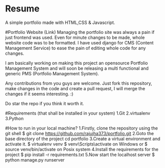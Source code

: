 # Resume
A simple portfolio made with HTML,CSS & Javascript.

#Portfolio Website (Link)
Managing the portfolio site was always a pain if just frontend was used. Even for minute changes to be made, whole website code was to be formatted. I have used django for CMS (Content Management Service) to ease the pain of editing whole code for any changes.

I am basically working on making this project an opensource Portfolio Management System and will soon be releasing a multi functional and generic PMS (Portfolio Management System).

Any contributions from you guys are welcome. Just fork this repository, make changes in the code and create a pull request, I will merge the changes if it seems interesting. :)

Do star the repo if you think it worth it.

#Requirements (that shall be installed in your system)
1.Git
2.virtualenv
3.Python

#How to run in your local machine?
1.Firstly, clone the repository using the git shell
$ git clone https://github.com/rajujha373/portfolio.git
2.Goto the base directory of the project
cd portfolio
3.Create a virtual environment and activate it.
$ virtualenv venv
$ venv\Scripts\activate on Windows or $ source venv/bin/activate on Posix system
4.Install the requirements for the project
$ pip install -r requirements.txt
5.Now start the localhost server
$ python manage.py runserver
